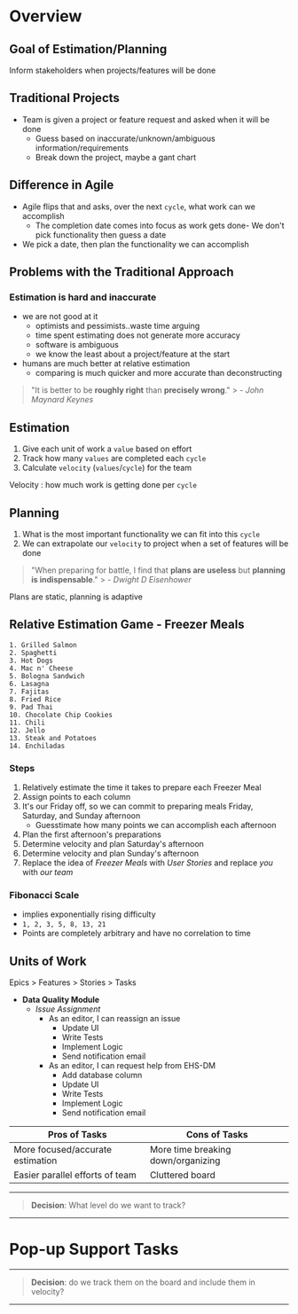 # Overview

## Goal of Estimation/Planning
Inform stakeholders when projects/features will be done

## Traditional Projects
- Team is given a project or feature request and asked when it will be done
	- Guess based on inaccurate/unknown/ambiguous information/requirements
	- Break down the project, maybe a gant chart


## Difference in Agile
- Agile flips that and asks, over the next `cycle`, what work can we accomplish
	- The completion date comes into focus as work gets done- We don't pick functionality then guess a date
- We pick a date, then plan the functionality we can accomplish

## Problems with the Traditional Approach

### Estimation is hard and inaccurate
- we are not good at it
	- optimists and pessimists..waste time arguing
	- time spent estimating does not generate more accuracy
	- software is ambiguous
	- we know the least about a project/feature at the start
- humans are much better at relative estimation
	- comparing is much quicker and more accurate than deconstructing

> "It is better to be **roughly right** than **precisely wrong**."
	> *- John Maynard Keynes*


## Estimation
1. Give each unit of work a `value` based on effort
2. Track how many `values` are completed each `cycle`
3. Calculate `velocity` (`values`/`cycle`) for the team

Velocity
: how much work is getting done per `cycle`

## Planning
1. What is the most important functionality we can fit into this `cycle`
2. We can extrapolate our `velocity` to project when a set of features will be done

> "When preparing for battle, I find that **plans are useless** but **planning is indispensable**."
	> *- Dwight D Eisenhower*

Plans are static, planning is adaptive

## Relative Estimation Game - Freezer Meals
```
1. Grilled Salmon
2. Spaghetti
3. Hot Dogs
4. Mac n' Cheese
5. Bologna Sandwich
6. Lasagna
7. Fajitas
8. Fried Rice
9. Pad Thai
10. Chocolate Chip Cookies 
11. Chili
12. Jello
13. Steak and Potatoes
14. Enchiladas 
```
### Steps
1. Relatively estimate the time it takes to prepare each Freezer Meal
2. Assign points to each column
3. It's our Friday off, so we can commit to preparing meals Friday, Saturday, and Sunday afternoon
	- Guesstimate how many points we can accomplish each afternoon
4. Plan the first afternoon's preparations
5. Determine velocity and plan Saturday's afternoon
6. Determine velocity and plan Sunday's afternoon
7. Replace the idea of *Freezer Meals* with *User Stories* and replace *you* with *our team*

### Fibonacci Scale
- implies exponentially rising difficulty
- `1, 2, 3, 5, 8, 13, 21`
- Points are completely arbitrary and have no correlation to time

## Units of Work
Epics > Features > Stories > Tasks

- **Data Quality Module**
	* *Issue Assignment*
		+ As an editor, I can reassign an issue
			+ Update UI
			+ Write Tests
			+ Implement Logic
			+ Send notification email
		+ As an editor, I can request help from EHS-DM
			+ Add database column
			+ Update UI
			+ Write Tests
			+ Implement Logic
			+ Send notification email



|Pros of Tasks|Cons of Tasks|
|----|----|
|More focused/accurate estimation|More time breaking down/organizing|
|Easier parallel efforts of team|Cluttered board|
---
> **Decision**: What level do we want to track?
---

	
# Pop-up Support Tasks
---
> **Decision**: do we track them on the board and include them in velocity?
---

<!--stackedit_data:
eyJoaXN0b3J5IjpbMTg0NjQ1OTQ4NCwtMjEwMTY1NDAwMCwxOT
U1MTQ4NDYxLC05MzU2ODkwMjgsLTEyNTExNjk2NjQsLTI0NDAw
MzIzOCwtMjU3NzkxMTMwLDU4NTM2NDA0LDE2Mzk1MDM1ODQsLT
IxODA0NjMyMywtMTMwNDA0Njk3MSwxMjg2NzQ1NTA0LC02ODI4
MDQ2OSwtMTEzMjI5MzUwMCwyOTYzNzk2NDAsLTEzMDQzMjgzOT
QsMTQ5NDg3ODI0OCw5NzU1NzU2OTAsMjc4MTEzNjIwLDExMjQz
MDQ3OTFdfQ==
-->